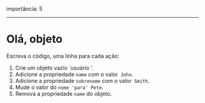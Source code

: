 importância: 5

---

# Olá, objeto

Escreva o código, uma linha para cada ação:

1. Crie um objeto vazio `usuário '.
2. Adicione a propriedade `name` com o valor` John`.
3. Adicione a propriedade `sobrenome` com o valor` Smith`.
4. Mude o valor do `nome 'para' Pete`.
5. Remova a propriedade `name` do objeto.

